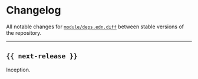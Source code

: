 # Changelog

All notable changes for [`module/deps.edn.diff`](../) between stable versions of the
repository.


---


## `{{ next-release }}`

Inception.
